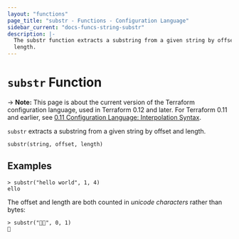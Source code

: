 ```yaml
---
layout: "functions"
page_title: "substr - Functions - Configuration Language"
sidebar_current: "docs-funcs-string-substr"
description: |-
  The substr function extracts a substring from a given string by offset and
  length.
---
```


# `substr` Function

-> **Note:** This page is about the current version of the Terraform
configuration language, used in Terraform 0.12 and later. For Terraform 0.11 and
earlier, see
[0.11 Configuration Language: Interpolation Syntax](../../configuration-0-11/interpolation.html).

`substr` extracts a substring from a given string by offset and length.

```hcl
substr(string, offset, length)
```

## Examples

```
> substr("hello world", 1, 4)
ello
```

The offset and length are both counted in _unicode characters_ rather than
bytes:

```
> substr("🤔🤷", 0, 1)
🤔
```
